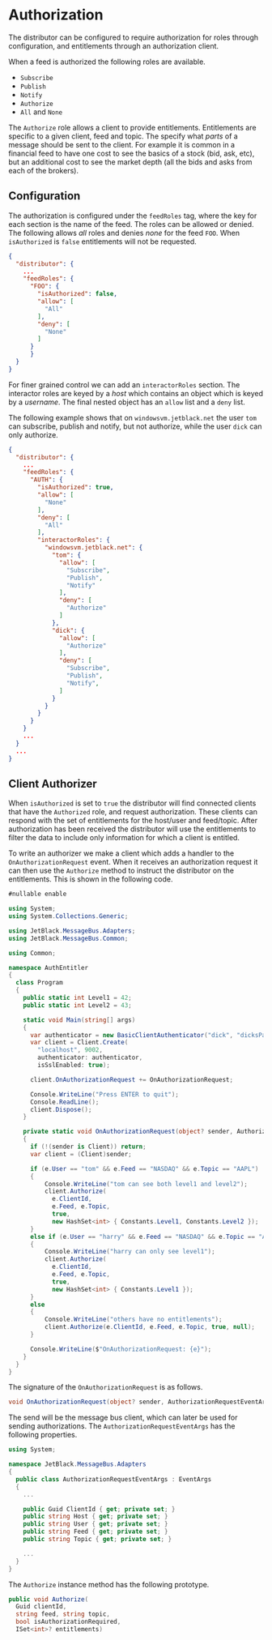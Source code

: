 # Authorization

The distributor can be configured to require authorization for roles through
configuration, and entitlements through an authorization client.

When a feed is authorized the following roles are available.

* `Subscribe`
* `Publish`
* `Notify`
* `Authorize`
* `All` and `None`

The `Authorize` role allows a client to provide entitlements. Entitlements are
specific to a given client, feed and topic. The specify what *parts* of a
message should be sent to the client. For example it is common in a
financial feed to have one cost to see the basics of a stock (bid, ask, etc),
but an additional cost to see the market depth (all the bids and asks from each
of the brokers).

## Configuration

The authorization is configured under the `feedRoles` tag, where the
key for each section is the name of the feed. The roles can be allowed or
denied. The following allows *all* roles and denies *none* for the feed `FOO`.
When `isAuthorized` is `false` entitlements will not be requested.

```json
{
  "distributor": {
    ...
    "feedRoles": {
      "FOO": {
        "isAuthorized": false,
        "allow": [
          "All"
        ],
        "deny": [
          "None"
        ]
      }
      }
  }
}
```

For finer grained control we can add an `interactorRoles` section. The interactor
roles are keyed by a *host* which contains an object which is keyed by a *username*.
The final nested object has an `allow` list and a `deny` list.

The following example shows that on `windowsvm.jetblack.net` the user `tom` can
subscribe, publish and notify, but not authorize, while the user `dick` can
only authorize.

```json
{
  "distributor": {
    ...
    "feedRoles": {
      "AUTH": {
        "isAuthorized": true,
        "allow": [
          "None"
        ],
        "deny": [
          "All"
        ],
        "interactorRoles": {
          "windowsvm.jetblack.net": {
            "tom": {
              "allow": [
                "Subscribe",
                "Publish",
                "Notify"
              ],
              "deny": [
                "Authorize"
              ]
            },
            "dick": {
              "allow": [
                "Authorize"
              ],
              "deny": [
                "Subscribe",
                "Publish",
                "Notify",
              ]
            }
          }
        }
      }
    }
    ...
  }
  ...
}
```

## Client Authorizer

When `isAuthorized` is set to `true` the distributor will find connected clients
that have the `Authorized` role, and request authorization. These clients can
respond with the set of entitlements for the host/user and feed/topic. After
authorization has been received the distributor will use the entitlements to
filter the data to include only information for which a client is entitled.

To write an authorizer we make a client which adds a handler to the `OnAuthorizationRequest`
event. When it receives an authorization request it can then use the `Authorize`
method to instruct the distributor on the entitlements. This is shown in the
following code.

```cs
#nullable enable

using System;
using System.Collections.Generic;

using JetBlack.MessageBus.Adapters;
using JetBlack.MessageBus.Common;

using Common;

namespace AuthEntitler
{
  class Program
  {
    public static int Level1 = 42;
    public static int Level2 = 43;

    static void Main(string[] args)
    {
      var authenticator = new BasicClientAuthenticator("dick", "dicksPassword");
      var client = Client.Create(
        "localhost", 9002,
        authenticator: authenticator,
        isSslEnabled: true);

      client.OnAuthorizationRequest += OnAuthorizationRequest;

      Console.WriteLine("Press ENTER to quit");
      Console.ReadLine();
      client.Dispose();
    }

    private static void OnAuthorizationRequest(object? sender, AuthorizationRequestEventArgs e)
    {
      if (!(sender is Client)) return;
      var client = (Client)sender;

      if (e.User == "tom" && e.Feed == "NASDAQ" && e.Topic == "AAPL")
      {
          Console.WriteLine("tom can see both level1 and level2");
          client.Authorize(
            e.ClientId,
            e.Feed, e.Topic,
            true,
            new HashSet<int> { Constants.Level1, Constants.Level2 });
      }
      else if (e.User == "harry" && e.Feed == "NASDAQ" && e.Topic == "AAPL")
      {
          Console.WriteLine("harry can only see level1");
          client.Authorize(
            e.ClientId,
            e.Feed, e.Topic,
            true,
            new HashSet<int> { Constants.Level1 });
      }
      else
      {
          Console.WriteLine("others have no entitlements");
          client.Authorize(e.ClientId, e.Feed, e.Topic, true, null);
      }

      Console.WriteLine($"OnAuthorizationRequest: {e}");
    }
  }
}
```

The signature of the `OnAuthorizationRequest` is as follows.

```cs
void OnAuthorizationRequest(object? sender, AuthorizationRequestEventArgs e)
```

The send will be the message bus client, which can later be used for sending
authorizations. The `AuthorizationRequestEventArgs` has the following properties.

```cs
using System;

namespace JetBlack.MessageBus.Adapters
{
  public class AuthorizationRequestEventArgs : EventArgs
  {
    ...

    public Guid ClientId { get; private set; }
    public string Host { get; private set; }
    public string User { get; private set; }
    public string Feed { get; private set; }
    public string Topic { get; private set; }

    ...
  }
}

```

The `Authorize` instance method has the following prototype.

```cs
public void Authorize(
  Guid clientId,
  string feed, string topic,
  bool isAuthorizationRequired,
  ISet<int>? entitlements)
```

